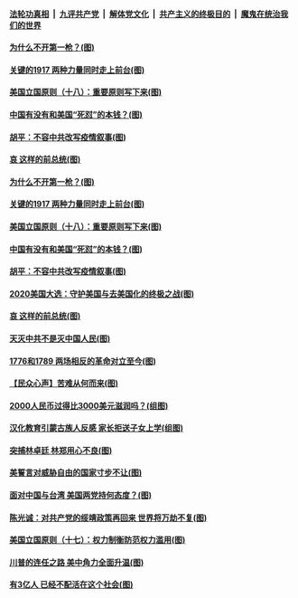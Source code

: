 ####  [法轮功真相](../../../../basic/blob/master/README.md?t=08310203) &nbsp;|&nbsp; [九评共产党](../../../../9ping.md/blob/master/README.md?t=08310203) &nbsp;|&nbsp; [解体党文化](../../../../jtdwh.md/blob/master/README.md?t=08310203)  &nbsp;|&nbsp; [共产主义的终极目的](../../../../gczydzjmd.md/blob/master/README.md?t=08310203) &nbsp;|&nbsp; [魔鬼在统治我们的世界](../../../../mgztzwmdsj.md/blob/master/README.md?t=08310203) 

#### [为什么不开第一枪？(图)](../pages/p4/944655.md?t=08310203) 

#### [关键的1917 两种力量同时走上前台(图)](../pages/p4/944616.md?t=08310203) 

#### [美国立国原则（十八）：重要原则写下来(图)](../pages/p4/944280.md?t=08310203) 

#### [中国有没有和美国“死怼”的本钱？(图)](../pages/p4/944565.md?t=08310203) 

#### [胡平：不容中共改写疫情叙事(图)](../pages/p4/944564.md?t=08310203) 

#### [哀 这样的前总统(图)](../pages/p4/944562.md?t=08310203) 

#### [为什么不开第一枪？(图)](../pages/p4/944655.md?t=08310203) 

#### [关键的1917 两种力量同时走上前台(图)](../pages/p4/944616.md?t=08310203) 

#### [美国立国原则（十八）：重要原则写下来(图)](../pages/p4/944280.md?t=08310203) 

#### [中国有没有和美国“死怼”的本钱？(图)](../pages/p4/944565.md?t=08310203) 

#### [胡平：不容中共改写疫情叙事(图)](../pages/p4/944564.md?t=08310203) 

#### [2020美国大选：守护美国与去美国化的终极之战(图)](../pages/p4/944567.md?t=08310203) 

#### [哀 这样的前总统(图)](../pages/p4/944562.md?t=08310203) 


#### [天灭中共不是灭中国人民(图)](../pages/p4/944561.md?t=08310203) 

#### [1776和1789 两场相反的革命对立至今(图)](../pages/p4/944506.md?t=08310203) 

#### [【民众心声】苦难从何而来(图)](../pages/p4/944199.md?t=08310203) 

#### [2000人民币过得比3000美元滋润吗？(组图)](../pages/p4/944472.md?t=08310203) 

#### [汉化教育引蒙古族人反感 家长拒送子女上学(组图)](../pages/p4/944467.md?t=08310203) 

#### [突捕林卓廷 林郑用心不良(图)](../pages/p4/944475.md?t=08310203) 

#### [美誓言对威胁自由的国家寸步不让(图)](../pages/p4/944464.md?t=08310203) 

#### [面对中国与台湾 美国两党持何态度？(图)](../pages/p4/944469.md?t=08310203) 

#### [陈光诚：对共产党的绥靖政策再回来 世界将万劫不复(图)](../pages/p4/944466.md?t=08310203) 

#### [美国立国原则（十七）：权力制衡防范权力滥用(图)](../pages/p4/944279.md?t=08310203) 

#### [川普的连任之路 美中角力全面升温(图)](../pages/p4/944387.md?t=08310203) 

#### [有3亿人 已经不配活在这个社会(图)](../pages/p4/944384.md?t=08310203) 

